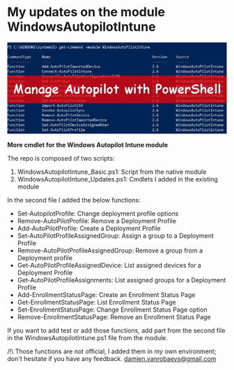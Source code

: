 # My updates on the module WindowsAutopilotIntune
![alt text](https://github.com/damienvanrobaeys/WindowsAutopilotIntune_Module_Updates/blob/master/manage_autopilot_preview.jpg)

**More cmdlet for the Windows Autopilot Intune module**

The repo is composed of two scripts:
1. WindowsAutopilotIntune_Basic.ps1: Script from the native module
2. WindowsAutopilotIntune_Updates.ps1: Cmdlets I added in the existing module

In the second file I added the below functions:
* Set-AutopilotProfile: Change deployment profile options
* Remove-AutoPilotProfile: Remove a Deployment Profile
* Add-AutoPilotProfile: Create a Deployment Profile
* Set-AutoPilotProfileAssignedGroup: Assign a group to a Deployment Profile 
* Remove-AutoPilotProfileAssignedGroup: Remove a group from a Deployment profile
* Get-AutoPilotProfileAssignedDevice: List assigned devices for a Deployment Profile
* Get-AutoPilotProfileAssignments: List assigned groups for a Deployment Profile
* Add-EnrollmentStatusPage: Create an Enrollment Status Page
* Get-EnrollmentStatusPage: List Enrollment Status Page
* Set-EnrollmentStatusPage: Change Enrollment Status Page option
* Remove-EnrollmentStatusPage: Remove an Enrollment Status Page

If you want to add test or add those functions, add part from the second file in the WindowsAutopilotIntune.ps1 file from the module.

/!\ Those functions are not official, I added them in my own environment; don't hesitate if you have any feedback.
damien.vanrobaeys@gmail.com

